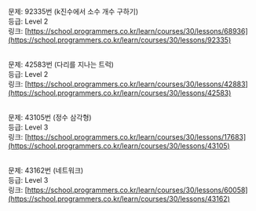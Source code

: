 
문제: 92335번 (k진수에서 소수 개수 구하기) <br/>
등급: Level 2 <br/>
링크: [https://school.programmers.co.kr/learn/courses/30/lessons/68936](https://school.programmers.co.kr/learn/courses/30/lessons/92335) <br/>
 <br/>

문제: 42583번 (다리를 지나는 트럭) <br/>
등급: Level 2 <br/>
링크: [https://school.programmers.co.kr/learn/courses/30/lessons/42883](https://school.programmers.co.kr/learn/courses/30/lessons/42583) <br/>
 <br/>

문제: 43105번 (정수 삼각형) <br/>
등급: Level 3 <br/>
링크: [https://school.programmers.co.kr/learn/courses/30/lessons/17683](https://school.programmers.co.kr/learn/courses/30/lessons/43105) <br/>
 <br/>

문제: 43162번 (네트워크) <br/>
등급: Level 3 <br/>
링크: [https://school.programmers.co.kr/learn/courses/30/lessons/60058](https://school.programmers.co.kr/learn/courses/30/lessons/43162) <br/>
 <br/>
